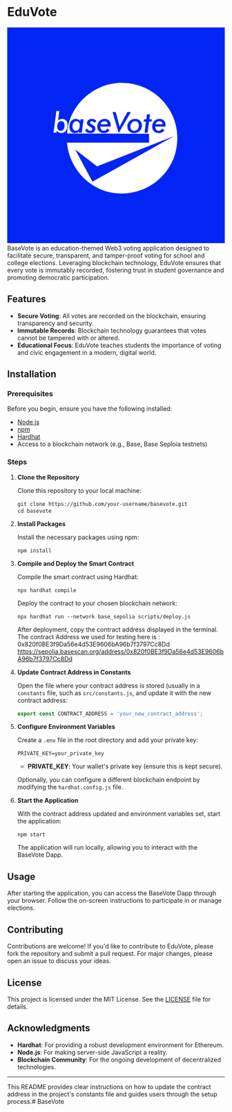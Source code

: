 # EduVote
![Logo](logo.png)
BaseVote is an education-themed Web3 voting application designed to facilitate secure, transparent, and tamper-proof voting for school and college elections. Leveraging blockchain technology, EduVote ensures that every vote is immutably recorded, fostering trust in student governance and promoting democratic participation.

## Features

- **Secure Voting**: All votes are recorded on the blockchain, ensuring transparency and security.
- **Immutable Records**: Blockchain technology guarantees that votes cannot be tampered with or altered.
- **Educational Focus**: EduVote teaches students the importance of voting and civic engagement in a modern, digital world.

## Installation

### Prerequisites

Before you begin, ensure you have the following installed:

- [Node.js](https://nodejs.org/)
- [npm](https://www.npmjs.com/)
- [Hardhat](https://hardhat.org/)
- Access to a blockchain network (e.g., Base, Base Seploia testnets)

### Steps

1. **Clone the Repository**

   Clone this repository to your local machine:

   ```shell
   git clone https://github.com/your-username/basevote.git
   cd basevote
   ```

2. **Install Packages**

   Install the necessary packages using npm:

   ```shell
   npm install
   ```

3. **Compile and Deploy the Smart Contract**

   Compile the smart contract using Hardhat:

   ```shell
   npx hardhat compile
   ```

   Deploy the contract to your chosen blockchain network:

   ```shell
   npx hardhat run --network base_sepolia scripts/deploy.js
   ```

   After deployment, copy the contract address displayed in the terminal.
   The contract Address we used for testing here is : 
    0x820f0BE3f9Da56e4d53E9606bA96b7f3797Cc8Dd https://sepolia.basescan.org/address/0x820f0BE3f9Da56e4d53E9606bA96b7f3797Cc8Dd

4. **Update Contract Address in Constants**

   Open the file where your contract address is stored (usually in a `constants` file, such as `src/constants.js`, and update it with the new contract address:

   ```javascript
   export const CONTRACT_ADDRESS = 'your_new_contract_address';
   ```

5. **Configure Environment Variables**

   Create a `.env` file in the root directory and add your private key:

   ```plaintext
   PRIVATE_KEY=your_private_key
   ```

   - **PRIVATE_KEY**: Your wallet's private key (ensure this is kept secure).

   Optionally, you can configure a different blockchain endpoint by modifying the `hardhat.config.js` file.

6. **Start the Application**

   With the contract address updated and environment variables set, start the application:

   ```shell
   npm start
   ```

   The application will run locally, allowing you to interact with the BaseVote Dapp.

## Usage

After starting the application, you can access the BaseVote Dapp through your browser. Follow the on-screen instructions to participate in or manage elections.

## Contributing

Contributions are welcome! If you'd like to contribute to EduVote, please fork the repository and submit a pull request. For major changes, please open an issue to discuss your ideas.

## License

This project is licensed under the MIT License. See the [LICENSE](LICENSE) file for details.

## Acknowledgments

- **Hardhat**: For providing a robust development environment for Ethereum.
- **Node.js**: For making server-side JavaScript a reality.
- **Blockchain Community**: For the ongoing development of decentralized technologies.

---

This README provides clear instructions on how to update the contract address in the project's constants file and guides users through the setup process.# BaseVote
